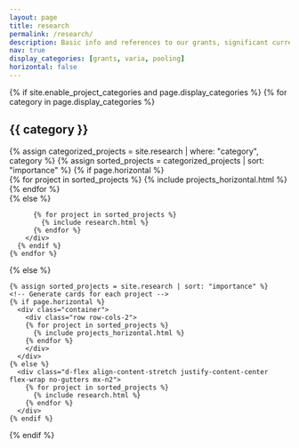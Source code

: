 ```yaml
---
layout: page
title: research
permalink: /research/
description: Basic info and references to our grants, significant current and past research and finally ride-pooling our main current stream of research.
nav: true
display_categories: [grants, varia, pooling]
horizontal: false
---
```

<div class="projects">
  {% if site.enable_project_categories and page.display_categories %}
  <!-- Display categorized projects -->
    {% for category in page.display_categories %}
      <h2 class="category">{{ category }}</h2>
      {% assign categorized_projects = site.research | where: "category", category %}
      {% assign sorted_projects = categorized_projects | sort: "importance" %}
      <!-- Generate cards for each project -->
      {% if page.horizontal %}
        <div class="container">
          <div class="row row-cols-2">
          {% for project in sorted_projects %}
            {% include projects_horizontal.html %}
          {% endfor %}
          </div>
        </div>
      {% else %}
       <div class="d-flex align-content-stretch justify-content-center flex-wrap no-gutters mx-n2">

          {% for project in sorted_projects %}
            {% include research.html %}
          {% endfor %}
        </div>
      {% endif %}
    {% endfor %}

  {% else %}
  <!-- Display projects without categories -->
    {% assign sorted_projects = site.research | sort: "importance" %}
    <!-- Generate cards for each project -->
    {% if page.horizontal %}
      <div class="container">
        <div class="row row-cols-2">
        {% for project in sorted_projects %}
          {% include projects_horizontal.html %}
        {% endfor %}
        </div>
      </div>
    {% else %}
      <div class="d-flex align-content-stretch justify-content-center flex-wrap no-gutters mx-n2">
        {% for project in sorted_projects %}
          {% include research.html %}
        {% endfor %}
      </div>
    {% endif %}

  {% endif %}


